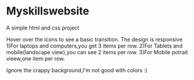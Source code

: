 # Myskillswebsite
A simple html and css project

Hover over the icons to see a basic transition.
The design is responsive 
  1)For laptops and computers,you get 3 items per row.
  2)For Tablets and mobile(landscape view),you can see 2 items per row.
  3)For Mobile potrait vieew,one item per row.
  
Ignore the crappy background,I'm not good with colors :)
